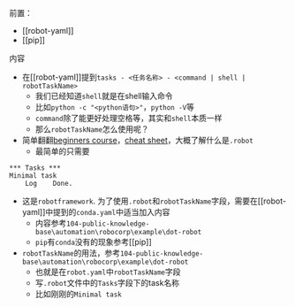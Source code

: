 前置：
- [[robot-yaml]]
- [[pip]]

内容
- 在[[robot-yaml]]提到`tasks - <任务名称> - <command | shell | robotTaskName>`
  - 我们已经知道`shell`就是在shell输入命令
  - 比如`python -c "<python语句>"`，`python -V`等
  - `command`除了能更好处理空格等，其实和`shell`本质一样
  - 那么`robotTaskName`怎么使用呢？
- 简单翻翻[beginners course](https://robocorp.com/docs/courses/beginners-course)，[cheat sheet](https://robocorp.com/docs/languages-and-frameworks/robot-framework/cheat-sheet)，大概了解什么是`.robot`
  - 最简单的只需要
```robotframework
*** Tasks ***
Minimal task
    Log    Done.
```
- 这是`robotframework`. 为了使用`.robot`和`robotTaskName`字段，需要在[[robot-yaml]]中提到的`conda.yaml`中适当加入内容
  - 内容参考`104-public-knowledge-base\automation\robocorp\example\dot-robot`
  - `pip`有`conda`没有的现象参考[[pip]]
- `robotTaskName`的用法，参考`104-public-knowledge-base\automation\robocorp\example\dot-robot`
  - 也就是在`robot.yaml`中`robotTaskName`字段
  - 写`.robot`文件中的`Tasks`字段下的task名称
  - 比如刚刚的`Minimal task`